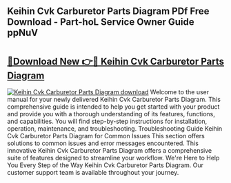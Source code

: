 ## Keihin Cvk Carburetor Parts Diagram PDf Free Download - Part-hoL Service Owner Guide ppNuV

# <h2><a href="http://dfoj8tf.blite.top/?on=Keihin+Cvk+Carburetor+Parts+Diagram">🔗Download New 👉🔴 Keihin Cvk Carburetor Parts Diagram</a></h2>

[![Keihin Cvk Carburetor Parts Diagram download](https://i.imgur.com/lujVjoI.png)](http://dfoj8tf.blite.top/?on=Keihin+Cvk+Carburetor+Parts+Diagram)
Welcome to the user manual for your newly delivered Keihin Cvk Carburetor Parts Diagram. This comprehensive guide is intended to help you get started with your product and provide you with a thorough understanding of its features, functions, and capabilities. You will find step-by-step instructions for installation, operation, maintenance, and troubleshooting. Troubleshooting Guide Keihin Cvk Carburetor Parts Diagram for Common Issues This section offers solutions to common issues and error messages encountered. This innovative Keihin Cvk Carburetor Parts Diagram offers a comprehensive suite of features designed to streamline your workflow. We're Here to Help You Every Step of the Way Keihin Cvk Carburetor Parts Diagram. Our customer support team is available throughout your journey.
